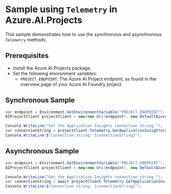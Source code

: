 # Sample using `Telemetry` in Azure.AI.Projects

This sample demonstrates how to use the synchronous and asynchronous `Telemetry` methods.

## Prerequisites

- Install the Azure.AI.Projects package.
- Set the following environment variables:
  - `PROJECT_ENDPOINT`: The Azure AI Project endpoint, as found in the overview page of your Azure AI Foundry project.

## Synchronous Sample

```C# Snippet:AI_Projects_TelemetryExampleSync
var endpoint = Environment.GetEnvironmentVariable("PROJECT_ENDPOINT");
AIProjectClient projectClient = new(new Uri(endpoint), new DefaultAzureCredential());

Console.WriteLine("Get the Application Insights connection string.");
var connectionString = projectClient.Telemetry.GetApplicationInsightsConnectionString();
Console.WriteLine($"Connection string: {connectionString}");
```

## Asynchronous Sample
```C# Snippet:AI_Projects_TelemetryExampleAsync
var endpoint = Environment.GetEnvironmentVariable("PROJECT_ENDPOINT");
AIProjectClient projectClient = new(new Uri(endpoint), new DefaultAzureCredential());

Console.WriteLine("Get the Application Insights connection string.");
var connectionString = await projectClient.Telemetry.GetApplicationInsightsConnectionStringAsync();
Console.WriteLine($"Connection string: {connectionString}");
```
